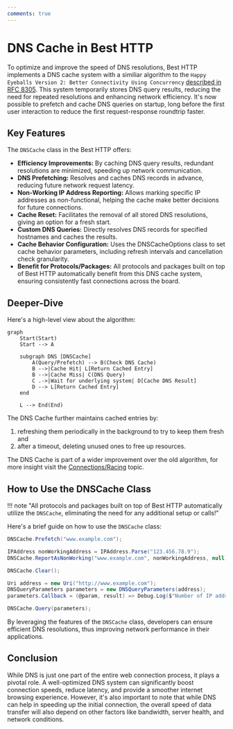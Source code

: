 ```yaml
---
comments: true
---
```


# DNS Cache in Best HTTP

To optimize and improve the speed of DNS resolutions, Best HTTP implements a DNS cache system with a similiar algorithm to the `Happy Eyeballs Version 2: Better Connectivity Using Concurrency` [described in RFC 8305](https://www.rfc-editor.org/rfc/rfc8305).
This system temporarily stores DNS query results, reducing the need for repeated resolutions and enhancing network efficiency.
It's now possible to prefetch and cache DNS queries on startup, long before the first user interaction to reduce the first request-response roundtrip faster.

## Key Features
The `DNSCache` class in the Best HTTP offers:

- **Efficiency Improvements:** By caching DNS query results, redundant resolutions are minimized, speeding up network communication.
- **DNS Prefetching:** Resolves and caches DNS records in advance, reducing future network request latency.
- **Non-Working IP Address Reporting:** Allows marking specific IP addresses as non-functional, helping the cache make better decisions for future connections.
- **Cache Reset:** Facilitates the removal of all stored DNS resolutions, giving an option for a fresh start.
- **Custom DNS Queries:** Directly resolves DNS records for specified hostnames and caches the results.
- **Cache Behavior Configuration:** Uses the DNSCacheOptions class to set cache behavior parameters, including refresh intervals and cancellation check granularity.
- **Benefit for Protocols/Packages:** All protocols and packages built on top of Best HTTP automatically benefit from this DNS cache system, ensuring consistently fast connections across the board.

## Deeper-Dive

Here's a high-level view about the algorithm:

```mermaid
graph
    Start(Start)
    Start --> A

    subgraph DNS [DNSCache]
        A(Query/Prefetch) --> B(Check DNS Cache)
        B -->|Cache Hit| L[Return Cached Entry]
        B -->|Cache Miss| C(DNS Query)
        C .->|Wait for underlying system| D[Cache DNS Result]
        D --> L[Return Cached Entry]
    end

    L --> End(End)
```

The DNS Cache further maintains cached entries by:

1. refreshing them periodically in the background to try to keep them fresh and
1. after a timeout, deleting unused ones to free up resources.

The DNS Cache is part of a wider improvement over the old algorithm, for more insight visit the [Connections/Racing](../connections/racing.md) topic.

## How to Use the DNSCache Class

!!! note "All protocols and packages built on top of Best HTTP automatically utilize the `DNSCache`, eliminating the need for any additional setup or calls!"

Here's a brief guide on how to use the `DNSCache` class:

```cs title="Prefetch DNS Records"
DNSCache.Prefetch("www.example.com");
```

```cs title="Report Non-Working IP Addresses"
IPAddress nonWorkingAddress = IPAddress.Parse("123.456.78.9");
DNSCache.ReportAsNonWorking("www.example.com", nonWorkingAddress, null);
```

```cs title="Clear the DNS Cache"
DNSCache.Clear();
```

```cs title="Initiate a DNS Query"
Uri address = new Uri("http://www.example.com");
DNSQueryParameters parameters = new DNSQueryParameters(address);
parameters.Callback = (@param, result) => Debug.Log($"Number of IP addresses found for hostname('{result.HostName}'): {result.Addresses?.Length}");

DNSCache.Query(parameters);
```

By leveraging the features of the `DNSCache` class, developers can ensure efficient DNS resolutions, thus improving network performance in their applications.

## Conclusion

While DNS is just one part of the entire web connection process, it plays a pivotal role. 
A well-optimized DNS system can significantly boost connection speeds, reduce latency, and provide a smoother internet browsing experience. 
However, it's also important to note that while DNS can help in speeding up the initial connection, the overall speed of data transfer will also depend on other factors like bandwidth, server health, and network conditions.